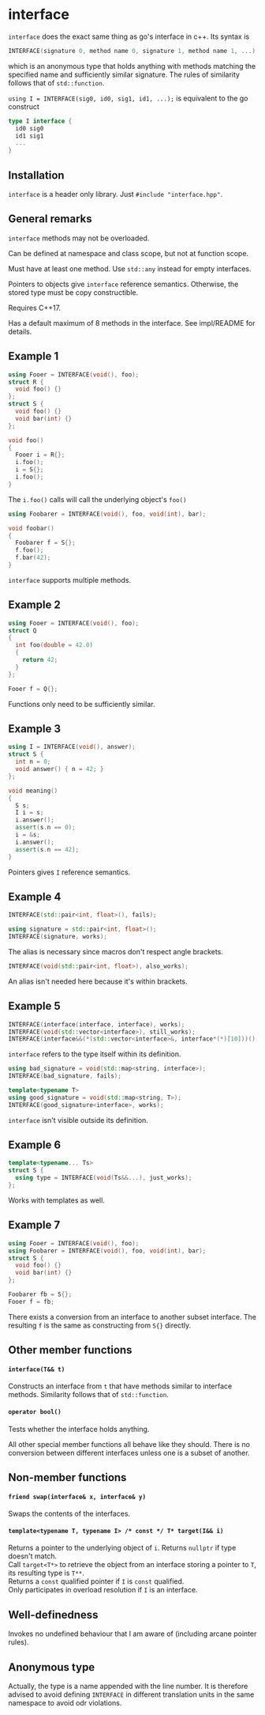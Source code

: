 # interface
`interface` does the exact same thing as go's interface in c++.
Its syntax is

````c++
INTERFACE(signature 0, method name 0, signature 1, method name 1, ...)
````

which is an anonymous type that holds anything with methods matching the specified name and sufficiently similar signature.
The rules of similarity follows that of `std::function`.

`using I = INTERFACE(sig0, id0, sig1, id1, ...);` is equivalent to the go construct

````go
type I interface {
  id0 sig0
  id1 sig1
  ...
}
````

## Installation

`interface` is a header only library. Just `#include "interface.hpp"`.

## General remarks

`interface` methods may not be overloaded.

Can be defined at namespace and class scope, but not at function scope.

Must have at least one method. Use `std::any` instead for empty interfaces.

Pointers to objects give `interface` reference semantics. Otherwise, the stored type must be copy constructible.

Requires C++17.

Has a default maximum of 8 methods in the interface. See impl/README for details.

## Example 1

````c++
using Fooer = INTERFACE(void(), foo);
struct R {
  void foo() {}
};
struct S {
  void foo() {} 
  void bar(int) {}
};

void foo()
{
  Fooer i = R{};
  i.foo();
  i = S{};
  i.foo();
}
````

The `i.foo()` calls will call the underlying object's `foo()`

````c++
using Foobarer = INTERFACE(void(), foo, void(int), bar);

void foobar()
{
  Foobarer f = S{};
  f.foo();
  f.bar(42);
}
````

`interface` supports multiple methods.

## Example 2

````c++
using Fooer = INTERFACE(void(), foo);
struct Q
{
  int foo(double = 42.0)
  {
    return 42;
  }
};

Fooer f = Q{};
````

Functions only need to be sufficiently similar.

## Example 3

````c++
using I = INTERFACE(void(), answer);
struct S {
  int n = 0;
  void answer() { n = 42; }
};

void meaning()
{
  S s;
  I i = s;
  i.answer();
  assert(s.n == 0);
  i = &s;
  i.answer();
  assert(s.n == 42);
}
````

Pointers gives `I` reference semantics.

## Example 4

````c++
INTERFACE(std::pair<int, float>(), fails);

using signature = std::pair<int, float>();
INTERFACE(signature, works);
````

The alias is necessary since macros don't respect angle brackets.

````c++
INTERFACE(void(std::pair<int, float>), also_works);
````

An alias isn't needed here because it's within brackets.

## Example 5

````c++
INTERFACE(interface(interface, interface), works);
INTERFACE(void(std::vector<interface>), still_works);
INTERFACE(interface&&(*(std::vector<interface>&, interface*(*)[10]))(), this_is_fine);
````

`interface` refers to the type itself within its definition.

````c++
using bad_signature = void(std::map<string, interface>);
INTERFACE(bad_signature, fails);

template<typename T>
using good_signature = void(std::map<string, T>);
INTERFACE(good_signature<interface>, works);
````

`interface` isn't visible outside its definition.

## Example 6

````c++
template<typename... Ts>
struct S {
  using type = INTERFACE(void(Ts&&...), just_works);
};
````

Works with templates as well.

## Example 7

````c++
using Fooer = INTERFACE(void(), foo);
using Foobarer = INTERFACE(void(), foo, void(int), bar);
struct S {
  void foo() {} 
  void bar(int) {}
};

Foobarer fb = S{};
Fooer f = fb;
````

There exists a conversion from an interface to another subset interface. The resulting `f` is the same as constructing from `S{}` directly.

## Other member functions

#### `interface(T&& t)`
Constructs an interface from `t` that have methods similar to interface methods. Similarity follows that of `std::function`.

#### `operator bool()`
Tests whether the interface holds anything.

All other special member functions all behave like they should.
There is no conversion between different interfaces unless one is a subset of another.

## Non-member functions

#### `friend swap(interface& x, interface& y)`
Swaps the contents of the interfaces.

#### `template<typename T, typename I> /* const */ T* target(I&& i)`
Returns a pointer to the underlying object of `i`. Returns `nullptr` if type doesn't match.  
Call `target<T*>` to retrieve the object from an interface storing a pointer to `T`, its resulting type is `T**`.  
Returns a `const` qualified pointer if `I` is `const` qualified.  
Only participates in overload resolution if `I` is an interface.  

## Well-definedness

Invokes no undefined behaviour that I am aware of (including arcane pointer rules).

## Anonymous type

Actually, the type is a name appended with the line number. It is therefore advised to avoid defining `INTERFACE` in different translation units in the same namespace to avoid odr violations.

